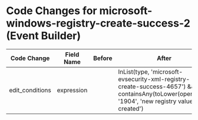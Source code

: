 # Code Changes for microsoft-windows-registry-create-success-2 (Event Builder)

| Code Change | Field Name | Before | After |
|-------------|------------|--------|-------|
| edit_conditions | expression |  | InList(type, 'microsoft-evsecurity-xml-registry-create-success-4657') && containsAny(toLower(operation), '1904', 'new registry value created') |